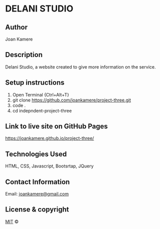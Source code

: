 # DELANI STUDIO

## Author

Joan Kamere

## Description

Delani Studio, a website created to give more information on the service.

## Setup instructions

1. Open Terminal {Ctrl+Alt+T}
2. git clone https://github.com/joankamere/project-three.git
3. code .
4. cd indepndent-project-three

## Link to live site on GitHub Pages

https://joankamere.github.io/project-three/

## Technologies Used
HTML, CSS, Javascript, Bootsrtap, JQuery

## Contact Information
Email: joankamere@gmail.com

## License & copyright

[MIT](https://choosealicense.com/licenses/mit/) ©